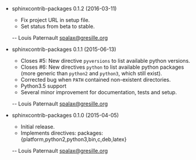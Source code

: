 * sphinxcontrib-packages 0.1.2 (2016-03-11)

    * Fix project URL in setup file.
    * Set status from beta to stable.

    -- Louis Paternault <spalax@gresille.org>

* sphinxcontrib-packages 0.1.1 (2015-06-13)

    * Closes #5: New directive ``pyversions`` to list available python versions.
    * Closes #6: New directives ``python`` to list available python packages
      (more generic than ``python2`` and ``python3``, which still exist).
    * Corrected bug when ``PATH`` contained non-existent directories.
    * Python3.5 support
    * Several minor improvement for documentation, tests and setup.

    -- Louis Paternault <spalax@gresille.org>

* sphinxcontrib-packages 0.1.0 (2015-04-05)

    * Initial release.
    * Implements directives: packages:{platform,python2,python3,bin,c,deb,latex}

    -- Louis Paternault <spalax@gresille.org>
